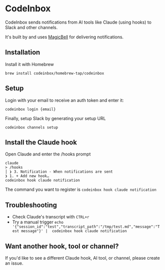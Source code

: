 # CodeInbox

CodeInbox sends notifications from AI tools like Claude (using hooks) to Slack and other channels.

It's built by and uses [MagicBell](https://www.magicbell.com) for delivering notifications.

## Installation

Install it with Homebrew

```
brew install codeinbox/homebrew-tap/codeinbox
```

## Setup

Login with your email to receive an auth token and enter it:

```
codeinbox login {email}
```

Finally, setup Slack by generating your setup URL

```
codeinbox channels setup
```

## Install the Claude hook

Open Claude and enter the /hooks prompt

```
claude
> /hooks
│ ❯ 3. Notification - When notifications are sent
❯ 1. + Add new hook…
codeinbox hook claude notification
```

The command you want to register is `codeinbox hook claude notification`

## Troubleshooting

- Check Claude's transcript with `CTRL+r`
- Try a manual trigger `echo '{"session_id":"test","transcript_path":"/tmp/test.md","message":"Test message"}' |  codeinbox hook claude notification`

## Want another hook, tool or channel?

If you'd like to see a different Claude hook, AI tool, or channel, please create an issue.
